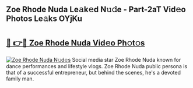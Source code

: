 ## Zoe Rhode Nuda Le𝚊k𝚎d N𝚞𝚍e - Part-2aT Vid𝚎o Photos Le𝚊ks OYjKu

# <h2><a href="http://fbbhdts.evod.top/?m=Zoe+Rhode+Nuda">🔗 👉🔴 Zoe Rhode Nuda Vid𝚎o Ph𝚘t𝚘s</a></h2>

[![Zoe Rhode Nuda N𝚞d𝚎s](https://i.imgur.com/8V9OHl7.gif)](http://fbbhdts.evod.top/?m=Zoe+Rhode+Nuda)
Social media star Zoe Rhode Nuda known for dance performances and lifestyle vlogs. Zoe Rhode Nuda public persona is that of a successful entrepreneur, but behind the scenes, he's a devoted family man. 
